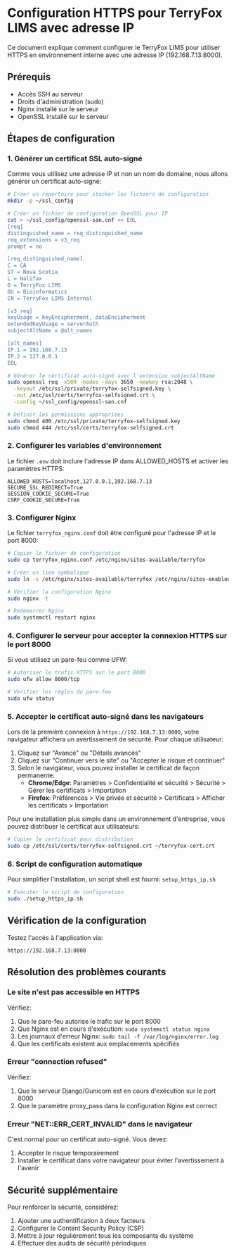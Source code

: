 # Configuration HTTPS pour TerryFox LIMS avec adresse IP

Ce document explique comment configurer le TerryFox LIMS pour utiliser HTTPS en environnement interne avec une adresse IP (192.168.7.13:8000).

## Prérequis

- Accès SSH au serveur
- Droits d'administration (sudo)
- Nginx installé sur le serveur
- OpenSSL installé sur le serveur

## Étapes de configuration

### 1. Générer un certificat SSL auto-signé

Comme vous utilisez une adresse IP et non un nom de domaine, nous allons générer un certificat auto-signé:

```bash
# Créer un répertoire pour stocker les fichiers de configuration
mkdir -p ~/ssl_config

# Créer un fichier de configuration OpenSSL pour IP
cat > ~/ssl_config/openssl-san.cnf << EOL
[req]
distinguished_name = req_distinguished_name
req_extensions = v3_req
prompt = no

[req_distinguished_name]
C = CA
ST = Nova Scotia
L = Halifax
O = TerryFox LIMS
OU = Bioinformatics
CN = TerryFox LIMS Internal

[v3_req]
keyUsage = keyEncipherment, dataEncipherment
extendedKeyUsage = serverAuth
subjectAltName = @alt_names

[alt_names]
IP.1 = 192.168.7.13
IP.2 = 127.0.0.1
EOL

# Générer le certificat auto-signé avec l'extension subjectAltName
sudo openssl req -x509 -nodes -days 3650 -newkey rsa:2048 \
  -keyout /etc/ssl/private/terryfox-selfsigned.key \
  -out /etc/ssl/certs/terryfox-selfsigned.crt \
  -config ~/ssl_config/openssl-san.cnf

# Définir les permissions appropriées
sudo chmod 400 /etc/ssl/private/terryfox-selfsigned.key
sudo chmod 444 /etc/ssl/certs/terryfox-selfsigned.crt
```

### 2. Configurer les variables d'environnement

Le fichier `.env` doit inclure l'adresse IP dans ALLOWED_HOSTS et activer les paramètres HTTPS:

```
ALLOWED_HOSTS=localhost,127.0.0.1,192.168.7.13
SECURE_SSL_REDIRECT=True
SESSION_COOKIE_SECURE=True
CSRF_COOKIE_SECURE=True
```

### 3. Configurer Nginx

Le fichier `terryfox_nginx.conf` doit être configuré pour l'adresse IP et le port 8000:

```bash
# Copier le fichier de configuration
sudo cp terryfox_nginx.conf /etc/nginx/sites-available/terryfox

# Créer un lien symbolique
sudo ln -s /etc/nginx/sites-available/terryfox /etc/nginx/sites-enabled/

# Vérifier la configuration Nginx
sudo nginx -t

# Redémarrer Nginx
sudo systemctl restart nginx
```

### 4. Configurer le serveur pour accepter la connexion HTTPS sur le port 8000

Si vous utilisez un pare-feu comme UFW:

```bash
# Autoriser le trafic HTTPS sur le port 8000
sudo ufw allow 8000/tcp

# Vérifier les règles du pare-feu
sudo ufw status
```

### 5. Accepter le certificat auto-signé dans les navigateurs

Lors de la première connexion à `https://192.168.7.13:8000`, votre navigateur affichera un avertissement de sécurité. Pour chaque utilisateur:

1. Cliquez sur "Avancé" ou "Détails avancés"
2. Cliquez sur "Continuer vers le site" ou "Accepter le risque et continuer"
3. Selon le navigateur, vous pouvez installer le certificat de façon permanente:
   - **Chrome/Edge**: Paramètres > Confidentialité et sécurité > Sécurité > Gérer les certificats > Importation
   - **Firefox**: Préférences > Vie privée et sécurité > Certificats > Afficher les certificats > Importation

Pour une installation plus simple dans un environnement d'entreprise, vous pouvez distribuer le certificat aux utilisateurs:

```bash
# Copier le certificat pour distribution
sudo cp /etc/ssl/certs/terryfox-selfsigned.crt ~/terryfox-cert.crt
```

### 6. Script de configuration automatique

Pour simplifier l'installation, un script shell est fourni: `setup_https_ip.sh`

```bash
# Exécuter le script de configuration
sudo ./setup_https_ip.sh
```

## Vérification de la configuration

Testez l'accès à l'application via:
```
https://192.168.7.13:8000
```

## Résolution des problèmes courants

### Le site n'est pas accessible en HTTPS

Vérifiez:
1. Que le pare-feu autorise le trafic sur le port 8000
2. Que Nginx est en cours d'exécution: `sudo systemctl status nginx`
3. Les journaux d'erreur Nginx: `sudo tail -f /var/log/nginx/error.log`
4. Que les certificats existent aux emplacements spécifiés

### Erreur "connection refused"

Vérifiez:
1. Que le serveur Django/Gunicorn est en cours d'exécution sur le port 8000
2. Que le paramètre proxy_pass dans la configuration Nginx est correct

### Erreur "NET::ERR_CERT_INVALID" dans le navigateur

C'est normal pour un certificat auto-signé. Vous devez:
1. Accepter le risque temporairement
2. Installer le certificat dans votre navigateur pour éviter l'avertissement à l'avenir

## Sécurité supplémentaire

Pour renforcer la sécurité, considérez:

1. Ajouter une authentification à deux facteurs
2. Configurer le Content Security Policy (CSP)
3. Mettre à jour régulièrement tous les composants du système
4. Effectuer des audits de sécurité périodiques
